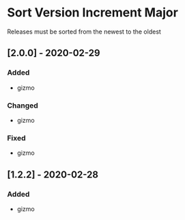 # Sort Version Increment Major
Releases must be sorted from the newest to the oldest
## [2.0.0] - 2020-02-29
### Added
- gizmo
### Changed
- gizmo
### Fixed
- gizmo
## [1.2.2] - 2020-02-28
### Added
- gizmo
